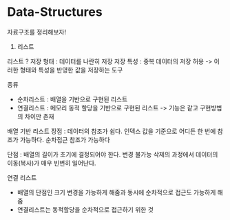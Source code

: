 # Data-Structures
자료구조를 정리해보자!

1) 리스트 

리스트 ?
저장 형태 : 데이터를 나란히 저장
저장 특성 : 중복 데이터의 저장 허용
-> 이러한 형태와 특성을 반영한 값을 저장하는 도구

종류
- 순차리스트 : 배열을 기반으로 구현된 리스트
- 연결리스트 : 메모리 동적 할당을 기반으로 구현된 리스트
-> 기능은 같고 구현방법의 차이만 존재

배열 기반 리스트
장점 : 데이터의 참조가 쉽다. 
		   인덱스 값을 기준으로 어디든 한 번에 참조가 가능하다.
		   순차접근 참조가 가능하다
	
단점 : 배열의 길이가 초기에 결정되어야 한다. 변경 불가능
		   삭제의 과정에서 데이터의 이동(복사)가 매우 빈번히 일어난다.

연결 리스트
- 배열의 단점인 크기 변경을 가능하게 해줌과 동시에 순차적으로 접근도 가능하게 해줌
- 연결리스트는 동적할당을 순차적으로 접근하기 위한 것
